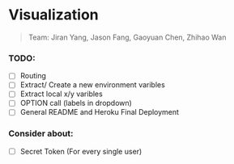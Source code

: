 # Visualization 
> Team: Jiran Yang, Jason Fang, Gaoyuan Chen, Zhihao Wan

### TODO:
 - [ ] Routing
 - [ ] Extract/ Create a new environment varibles
 - [ ] Extract local x/y varibles
 - [ ] OPTION call (labels in dropdown)
 - [ ] General README and Heroku Final Deployment 
 
### Consider about:
- [ ] Secret Token (For every single user)
  


